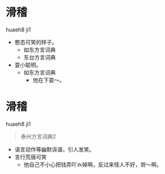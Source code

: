 # 滑稽
huaeh8 ji1
+ 憨态可笑的样子。
  * 如东方言词典
  * 东台方言词典
+ 耍小聪明。
  * 如东方言词典
    - 他在下耍～。


# 滑稽
huaeh8 ji1
> 泰州方言词典2
- 语言动作等幽默诙谐，引人发笑。
- 言行荒唐可笑
  - 他自己不小心把钱弄吖𠫓掉啊，反过来怪人不好，哿～啊。